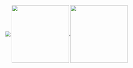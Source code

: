 <a>
  <img align="center" src="https://github-readme-beautiful.vercel.app/api/profile?name=cochumo&type=front-end-engineer&local=japan&age=28" />
</a>

<a href="https://github-readme-stats.vercel.app/api?username=cochumo&count_private=true&show_icons=true&title_color=FFF&text_color=FFF&icon_color=FFF&bg_color=45,B621FE,1FD1F9&hide_border=true">
  <img align="center" src="https://github-readme-stats.vercel.app/api?username=cochumo&count_private=true&show_icons=true&title_color=FFF&text_color=FFF&icon_color=FFF&bg_color=45,B621FE,1FD1F9&hide_border=true" height="180.25px" />
</a>

<a href="https://github-readme-stats.vercel.app/api/top-langs/?username=cochumo&layout=compact&title_color=FFF&text_color=FFF&bg_color=45,1FD1F9,B621FE&hide_border=true">
  <img align="center" src="https://github-readme-stats.vercel.app/api/top-langs/?username=cochumo&layout=compact&title_color=FFF&text_color=FFF&bg_color=45,1FD1F9,B621FE&hide_border=true" height="180.25px" />
</a>
